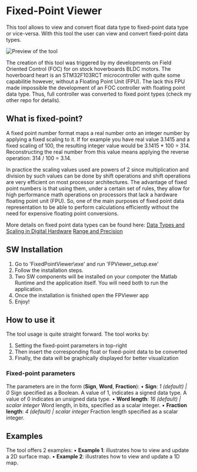 # Fixed-Point Viewer

This tool allows to view and convert float data type to fixed-point data type or vice-versa. With this tool the user can view and convert fixed-point data types.

![Preview of the tool](https://raw.githubusercontent.com/EmanuelFeru/FixedPointViewer/master/figures/example1.png)
 
The creation of this tool was triggered by my developments on Field Oriented Control (FOC) for on stock hoverboards BLDC motors. The hoverboard heart is an STM32F103RCT microcontroller with quite some capabilitie however, without a Floating Point Unit (FPU). The lack this FPU made impossible the development of an FOC controller with floating point data type. Thus, full controller was converted to fixed point types (check my other repo for details).

## What is fixed-point?

A fixed point number format maps a real number onto an integer number by applying a fixed scaling to it. If for example you have real value 3.1415 and a fixed scaling of 100, the resulting integer value would be 3.1415 * 100 = 314. Reconstructing the real number from this value means applying the reverse operation: 314 / 100 = 3.14.

In practice the scaling values used are powers of 2 since multiplication and division by such values can be done by shift operations and shift operations are very efficient on most processor architectures. The advantage of fixed point numbers is that using them, under a certain set of rules, they allow for high performance math operations on processors that lack a hardware floating point unit (FPU). So, one of the main purposes of fixed point data representation to be able to perform calculations efficiently without the need for expensive floating point conversions.

More details on fixed point data types can be found here:
[Data Types and Scaling in Digital Hardware](https://nl.mathworks.com/help/fixedpoint/ug/data-types-and-scaling-in-digital-hardware.html)
[Range and Precision](https://nl.mathworks.com/help/fixedpoint/ug/range-and-precision.html)


## SW Installation

1. Go to 'FixedPointViewer\exe' and run 'FPViewer_setup.exe'
2. Follow the installation steps. 
3. Two SW components will be installed on your compoter the Matlab Runtime and the application itself. You will need both to run the application.
4. Once the installation is finished open the FPViewer app
5. Enjoy!


## How to use it

The tool usage is quite straight forward.  The tool works by:
1. Setting the fixed-point parameters in top-right
2. Then insert the corresponding float or fixed-point data to be converted
3. Finally, the data will be graphically displayed for better visualization

### Fixed-point parameters

The parameters are in the form (**Sign**, **Word**, **Fraction**):
• **Sign**: *1 (default) | 0*
 Sign specified as a Boolean. A value of 1, indicates a signed data type. A value of 0 indicates an unsigned data type.
• **Word length**: *16 (default) | scalar integer*
Word length, in bits, specified as a scalar integer.
• **Fraction length**: *4 (default) | scalar integer*
Fraction length specified as a scalar integer.

## Examples

The tool offers 2 examples:
 • **Example 1**: illustrates how to view and update a 2D surface map.
 • **Example 2**: illustrates how to view and update a 1D map.

<!--stackedit_data:
eyJoaXN0b3J5IjpbNTY1Mzk1NDcxXX0=
-->